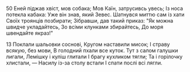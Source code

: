 50 Еней піджав хвіст, мов собака;
Мов Каїн, затрусивсь увесь;
Із носа потекла кабака:
Уже він знав, який Зевес.
Шатнувся миттю сам із хати
Своїх троянців позбирати;
Зібравши, дав такий приказ:
"Як можна швидче укладайтесь,
Зо всіми клунками збирайтесь,
До моря швендайте якраз!"

13 Поклали шальовки соснові,
Кругом наставили мисок;
І страву всякую, без мови,
В голодний пхали все куток.
Тут з салом галушки лигали,
Лемішку і куліш глитали
І брагу кухликом тягли;
Та і горілочку хлистали, —
Насилу із-за столу встали
І спати послі всі лягли.
